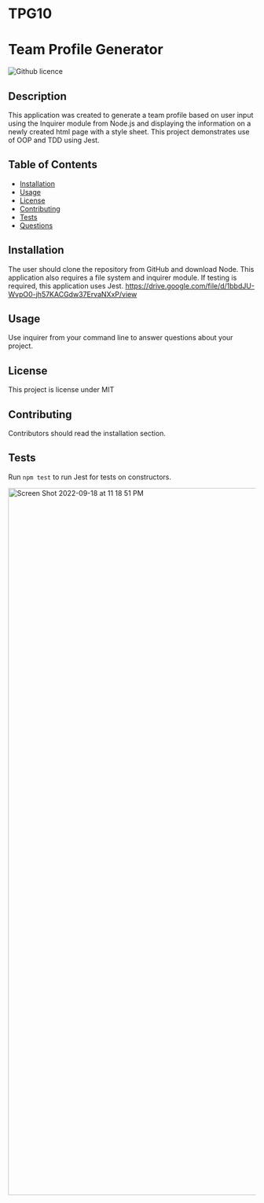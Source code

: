 # TPG10
# Team Profile Generator 
![Github licence](http://img.shields.io/badge/license-MIT-blue.svg)

## Description 
This application was created to generate a team profile based on user input using the Inquirer module from Node.js and displaying the information on a newly created html page with a style sheet. This project demonstrates use of OOP and TDD using Jest. 
 
## Table of Contents
* [Installation](#installation)
* [Usage](#usage)
* [License](#license)
* [Contributing](#contributing)
* [Tests](#tests)
* [Questions](#questions)

## Installation 
The user should clone the repository from GitHub and download Node. This application also requires a file system and inquirer module. If testing is required, this application uses Jest. 
https://drive.google.com/file/d/1bbdJU-WvpO0-jh57KACGdw37ErvaNXxP/view

## Usage 
Use inquirer from your command line to answer questions about your project.


## License 
This project is license under MIT

## Contributing 
Contributors should read the installation section. 

## Tests
Run `npm test` to run Jest for tests on constructors. 

<img width="1440" alt="Screen Shot 2022-09-18 at 11 18 51 PM" src="https://user-images.githubusercontent.com/106297412/190959684-38767293-be64-453a-99f5-eda3123de268.png">
